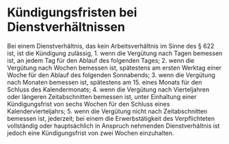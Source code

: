 # Kündigungsfristen bei Dienstverhältnissen

Bei einem Dienstverhältnis, das kein Arbeitsverhältnis im Sinne des § 622 ist, ist die Kündigung zulässig,  1.
 wenn die Vergütung nach Tagen bemessen ist, an jedem Tag für den Ablauf des folgenden Tages;
 2.
 wenn die Vergütung nach Wochen bemessen ist, spätestens am ersten Werktag einer Woche für den Ablauf des folgenden Sonnabends;
 3.
 wenn die Vergütung nach Monaten bemessen ist, spätestens am 15. eines Monats für den Schluss des Kalendermonats;
 4.
 wenn die Vergütung nach Vierteljahren oder längeren Zeitabschnitten bemessen ist, unter Einhaltung einer Kündigungsfrist von sechs Wochen für den Schluss eines Kalendervierteljahrs;
 5.
 wenn die Vergütung nicht nach Zeitabschnitten bemessen ist, jederzeit; bei einem die Erwerbstätigkeit des Verpflichteten vollständig oder hauptsächlich in Anspruch nehmenden Dienstverhältnis ist jedoch eine Kündigungsfrist von zwei Wochen einzuhalten.
 

